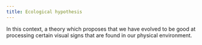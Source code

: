 ```yaml
---
title: Ecological hypothesis
---
```

In this context, a theory which proposes that we have evolved to be good at processing certain visual signs that are found in our physical environment.

